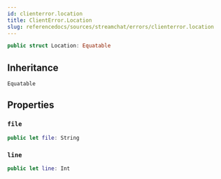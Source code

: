 ```yaml
---
id: clienterror.location 
title: ClientError.Location
slug: referencedocs/sources/streamchat/errors/clienterror.location
---
```


``` swift
public struct Location: Equatable 
```

## Inheritance

`Equatable`

## Properties

### `file`

``` swift
public let file: String
```

### `line`

``` swift
public let line: Int
```
